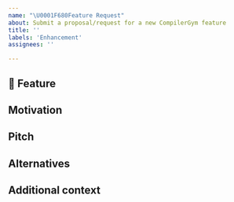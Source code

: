 ```yaml
---
name: "\U0001F680Feature Request"
about: Submit a proposal/request for a new CompilerGym feature
title: ''
labels: 'Enhancement'
assignees: ''

---
```


## 🚀 Feature

<!-- A clear and concise description of the feature proposal. -->

## Motivation

<!-- Please outline the motivation for the proposal. Is your feature request related to a problem? e.g., I'm always frustrated when [...]. If this is related to another GitHub issue, please link here too. -->

## Pitch

<!-- A clear and concise description of what you want to happen. -->

## Alternatives

<!-- A clear and concise description of any alternative solutions or features you've considered, if any. -->

## Additional context

<!-- Add any other context or screenshots about the feature request here. -->
